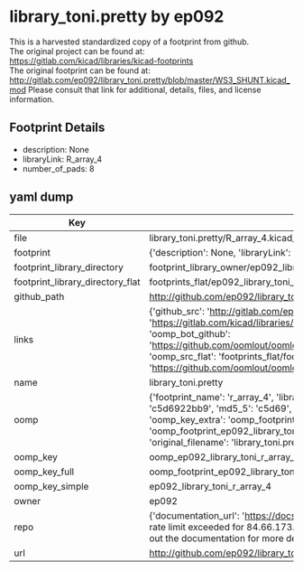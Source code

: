 # library_toni.pretty by ep092  
This is a harvested standardized copy of a footprint from github.  
The original project can be found at:  
https://gitlab.com/kicad/libraries/kicad-footprints  
The original footprint can be found at:
http://gitlab.com/ep092/library_toni.pretty/blob/master/WS3_SHUNT.kicad_mod
Please consult that link for additional, details, files, and license information.  
## Footprint Details
* description: None  
* libraryLink: R_array_4  
* number_of_pads: 8  
## yaml dump  
| Key | Value |  
| --- | --- |  
| file | library_toni.pretty/R_array_4.kicad_mod |  
| footprint | {'description': None, 'libraryLink': 'R_array_4', 'number_of_pads': 8} |  
| footprint_library_directory | footprint_library_owner/ep092_library_toni.pretty |  
| footprint_library_directory_flat | footprints_flat/ep092_library_toni_r_array_4/working |  
| github_path | http://github.com/ep092/library_toni.pretty/blob/master/R_array_4.kicad_mod |  
| links | {'github_src': 'http://gitlab.com/ep092/library_toni.pretty/blob/master/WS3_SHUNT.kicad_mod', 'github_src_repo': 'https://gitlab.com/kicad/libraries/kicad-footprints', 'oomp_bot': 'footprints/ep092_library_toni_r_array_4/working', 'oomp_bot_github': 'https://github.com/oomlout/oomlout_oomp_footprint_bot/tree/main/footprints/ep092_library_toni_r_array_4/working', 'oomp_src_flat': 'footprints_flat/footprints_flat/ep092_library_toni_r_array_4/working', 'oomp_src_flat_github': 'https://github.com/oomlout/oomlout_oomp_footprint_src/tree/main/footprints_flat/ep092_library_toni_r_array_4/working'} |  
| name | library_toni.pretty |  
| oomp | {'footprint_name': 'r_array_4', 'library_name': 'library_toni', 'md5': 'c5d6922bb90f357d8b42730f0229c46b', 'md5_10': 'c5d6922bb9', 'md5_5': 'c5d69', 'md5_6': 'c5d692', 'oomp_key': 'oomp_ep092_library_toni_r_array_4', 'oomp_key_extra': 'oomp_footprint_ep092_library_toni_r_array_4', 'oomp_key_full': 'oomp_footprint_ep092_library_toni_r_array_4_c5d692', 'oomp_key_simple': 'ep092_library_toni_r_array_4', 'original_filename': 'library_toni.pretty/R_array_4.kicad_mod', 'owner_name': 'ep092'} |  
| oomp_key | oomp_ep092_library_toni_r_array_4 |  
| oomp_key_full | oomp_footprint_ep092_library_toni_r_array_4 |  
| oomp_key_simple | ep092_library_toni_r_array_4 |  
| owner | ep092 |  
| repo | {'documentation_url': 'https://docs.github.com/rest/overview/resources-in-the-rest-api#rate-limiting', 'message': "API rate limit exceeded for 84.66.173.59. (But here's the good news: Authenticated requests get a higher rate limit. Check out the documentation for more details.)"} |  
| url | http://github.com/ep092/library_toni.pretty |  

